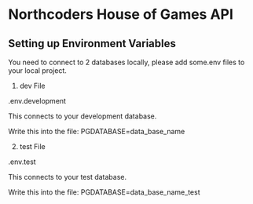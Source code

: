 # Northcoders House of Games API

## Setting up Environment Variables

You need to connect to 2 databases locally, please add some.env files to your local project.

1. dev File

.env.development

This connects to your development database.

Write this into the file: PGDATABASE=data_base_name

2. test File

.env.test

This connects to your test database.

Write this into the file: PGDATABASE=data_base_name_test
